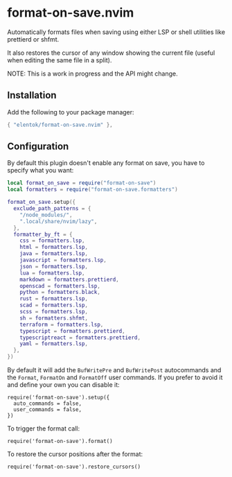 # format-on-save.nvim

Automatically formats files when saving using either LSP or shell utilities like prettierd or shfmt.

It also restores the cursor of any window showing the current file (useful when
editing the same file in a split).

NOTE: This is a work in progress and the API might change.

## Installation

Add the following to your package manager:

```lua
{ "elentok/format-on-save.nvim" },
```

## Configuration

By default this plugin doesn't enable any format on save, you have to specify
what you want:

```lua
local format_on_save = require("format-on-save")
local formatters = require("format-on-save.formatters")

format_on_save.setup({
  exclude_path_patterns = {
    "/node_modules/",
    ".local/share/nvim/lazy",
  },
  formatter_by_ft = {
    css = formatters.lsp,
    html = formatters.lsp,
    java = formatters.lsp,
    javascript = formatters.lsp,
    json = formatters.lsp,
    lua = formatters.lsp,
    markdown = formatters.prettierd,
    openscad = formatters.lsp,
    python = formatters.black,
    rust = formatters.lsp,
    scad = formatters.lsp,
    scss = formatters.lsp,
    sh = formatters.shfmt,
    terraform = formatters.lsp,
    typescript = formatters.prettierd,
    typescriptreact = formatters.prettierd,
    yaml = formatters.lsp,
  },
})
```

By default it will add the `BufWritePre` and `BufWritePost` autocommands and the `Format`,
`FormatOn` and `FormatOff` user commands. If you prefer to avoid it and define
your own you can disable it:

```
require('format-on-save').setup({
  auto_commands = false,
  user_commands = false,
})
```

To trigger the format call:

```
require('format-on-save').format()
```

To restore the cursor positions after the format:

```
require('format-on-save').restore_cursors()
```
